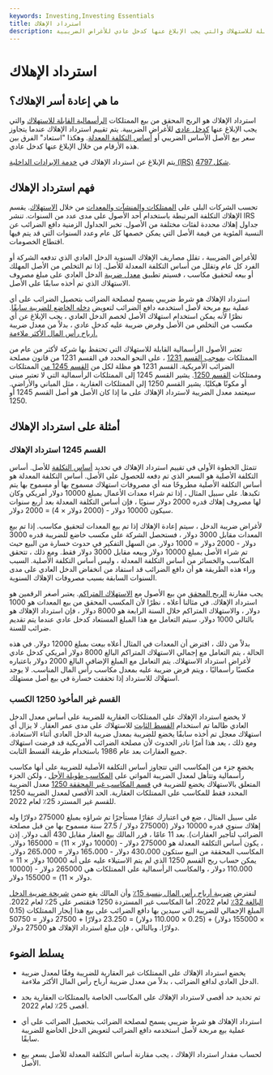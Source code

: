 ```yaml
---
keywords: Investing,Investing Essentials
title: استرداد الإهلاك
description: استرداد الإهلاك هو الربح المحقق من بيع الممتلكات الرأسمالية القابلة للاستهلاك والتي يجب الإبلاغ عنها كدخل عادي للأغراض الضريبية.
---
```


# استرداد الإهلاك
## ما هي إعادة أسر الإهلاك؟

استرداد الإهلاك هو الربح المحقق من بيع الممتلكات [الرأسمالية القابلة للاستهلاك](/capitalasset) والتي يجب الإبلاغ عنها [كدخل عادي](/ordinaryincome) للأغراض الضريبية. يتم تقييم استرداد الإهلاك عندما يتجاوز سعر بيع الأصل الأساس الضريبي أو [أساس التكلفة المعدلة](/adjustedcostbase). وهكذا "استعاد" الفرق بين هذه الأرقام من خلال الإبلاغ عنها كدخل عادي.

يتم الإبلاغ عن استرداد الإهلاك في [خدمة الإيرادات الداخلية (IRS)](/irs) [شكل 4797](/form-4797).

## فهم استرداد الإهلاك

تحسب الشركات البلى على [الممتلكات والمنشآت والمعدات](/ppe) من خلال [الاستهلاك](/depreciation). يقسم الإهلاك التكلفة المرتبطة باستخدام أحد الأصول على مدى عدد من السنوات. تنشر IRS جداول إهلاك محددة لفئات مختلفة من الأصول. تخبر الجداول الزمنية دافع الضرائب عن النسبة المئوية من قيمة الأصل التي يمكن خصمها كل عام وعدد السنوات التي قد يتم فيها اقتطاع الخصومات.

للأغراض الضريبية ، تقلل مصاريف الإهلاك السنوية الدخل العادي الذي تدفعه الشركة أو الفرد كل عام وتقلل من أساس التكلفة المعدلة للأصل. إذا تم التخلص من الأصل المهلك أو بيعه لتحقيق مكاسب ، فسيتم تطبيق [معدل ضريبة](/taxrate) الدخل العادي على مبلغ مصروف الاستهلاك الذي تم أخذه سابقًا على الأصل.

استرداد الإهلاك هو شرط ضريبي يسمح لمصلحة الضرائب بتحصيل الضرائب على أي عملية بيع مربحة لأصل استخدمه دافع الضرائب لتعويض [دخله الخاضع للضريبة سابقًا](/taxableincome). نظرًا لأنه يمكن استخدام استهلاك الأصل لخصم الدخل العادي ، يجب الإبلاغ عن أي مكسب من التخلص من الأصل وفرض ضريبة عليه كدخل عادي ، بدلاً من معدل ضريبة [أرباح رأس المال الأكثر ملاءمة.](/capitalgain)

تعتبر الأصول الرأسمالية القابلة للاستهلاك التي تحتفظ بها شركة لأكثر من عام من الممتلكات [بموجب القسم 1231](/section-1231) ، على النحو المحدد في القسم 1231 من قانون مصلحة الضرائب الأمريكية. القسم 1231 هو مظلة لكل من [القسم 1245 من](/section1245) الممتلكات وممتلكات [القسم 1250](/section1250). يشير القسم 1245 إلى الممتلكات الرأسمالية التي لا تعتبر مبنى أو مكونًا هيكليًا. يشير القسم 1250 إلى الممتلكات العقارية ، مثل المباني والأراضي. سيعتمد معدل الضريبة لاسترداد الإهلاك على ما إذا كان الأصل هو أصل القسم 1245 أو 1250.

## أمثلة على استرداد الإهلاك

### القسم 1245 استرداد الإهلاك

تتمثل الخطوة الأولى في تقييم استرداد الإهلاك في تحديد [أساس التكلفة](/costbasis) للأصل. أساس التكلفة الأصلية هو السعر الذي تم دفعه للحصول على الأصل. أساس التكلفة المعدلة هو أساس التكلفة الأصلية مطروحًا منه أي مصروفات استهلاك مسموح بها أو مسموح بها يتم تكبدها. على سبيل المثال ، إذا تم شراء معدات الأعمال بمبلغ 10000 دولار أمريكي وكان لها مصروف إهلاك قدره 2000 دولار سنويًا ، فإن أساس التكلفة المعدلة بعد أربع سنوات سيكون 10000 دولار - (2000 دولار × 4) = 2000 دولار.

لأغراض ضريبة الدخل ، سيتم إعادة الإهلاك إذا تم بيع المعدات لتحقيق مكاسب. إذا تم بيع المعدات مقابل 3000 دولار ، فستحصل الشركة على مكسب خاضع للضريبة قدره 3000 دولار - 2000 دولار = 1000 دولار. من السهل التفكير في حدوث خسارة من البيع حيث تم شراء الأصل بمبلغ 10000 دولار وبيعه مقابل 3000 دولار فقط. ومع ذلك ، تتحقق المكاسب والخسائر من أساس التكلفة المعدلة ، وليس أساس التكلفة الأصلية. السبب وراء هذه الطريقة هو أن دافع الضرائب قد استفاد من انخفاض الدخل العادي على مدى السنوات السابقة بسبب مصروفات الإهلاك السنوية.

يجب مقارنة [الربح المحقق](/realizedprofit) من بيع الأصول مع [الاستهلاك المتراكم](/accumulated-depreciation). يعتبر أصغر الرقمين هو استرداد الإهلاك. في مثالنا أعلاه ، نظرًا لأن المكسب المحقق من بيع المعدات هو 1000 دولار ، والاستهلاك المتراكم خلال السنة الرابعة هو 8000 دولار ، فإن استرداد الإهلاك هو بالتالي 1000 دولار. سيتم التعامل مع هذا المبلغ المستعاد كدخل عادي عندما يتم تقديم ضرائب للسنة.

بدلاً من ذلك ، افترض أن المعدات في المثال أعلاه بيعت بمبلغ 12000 دولار. في هذه الحالة ، يتم التعامل مع إجمالي الاستهلاك المتراكم البالغ 8000 دولار أمريكي كدخل عادي لأغراض استرداد الاستهلاك. يتم التعامل مع المبلغ الإضافي البالغ 2000 دولار باعتباره مكسبًا رأسماليًا ، ويتم فرض ضريبة عليه بمعدل مكاسب رأس المال المناسب. لا يوجد استهلاك للاسترداد إذا تحققت خسارة في بيع أصل مستهلك.

### القسم غير المأخوذ 1250 الكسب

لا يخضع استرداد الإهلاك على الممتلكات العقارية للضريبة على أساس معدل الدخل العادي طالما تم استخدام [القسط الثابت](/straightlinebasis) للاستهلاك على مدى عمر العقار. لا يزال أي استهلاك معجل تم أخذه سابقًا يخضع للضريبة بمعدل ضريبة الدخل العادي أثناء الاستعادة. ومع ذلك ، يعد هذا أمرًا نادر الحدوث لأن مصلحة الضرائب الأمريكية قد فرضت استهلاك جميع العقارات بعد عام 1986 باستخدام طريقة القسط الثابت.

يخضع جزء من المكاسب التي تتجاوز أساس التكلفة الأصلية للضريبة على أنها مكاسب رأسمالية وتتأهل لمعدل الضريبة المواتي على [المكاسب طويلة الأجل](/long-term_capital_gain_loss) ، ولكن الجزء المتعلق بالاستهلاك يخضع للضريبة في [قسم المكاسب غير المحققة 1250](/unrecaptured-1250-gain) معدل الضريبة المحدد فقط للمكاسب على الممتلكات العقارية. الحد الأقصى لمعدل الضريبة 1250 للقسم غير المسترد 25٪ لعام 2022.

على سبيل المثال ، ضع في اعتبارك عقارًا مستأجرًا تم شراؤه بمبلغ 275000 دولارًا وله إهلاك سنوي قدره 10000 دولار (275000 دولار / 27.5 سنة مسموح بها من قبل مصلحة الضرائب لتأجير العقارات). بعد 11 عامًا ، قرر المالك بيع العقار مقابل 430 ألف دولار. إذن ، يكون أساس التكلفة المعدلة هو 275000 دولار - (10000 دولار × 11) = 165000 دولار. المكاسب المحققة من البيع ستكون 430،000 دولار - 165،000 دولار = 265،000 دولار. يمكن حساب ربح القسم 1250 الذي لم يتم الاستيلاء عليه على أنه 10000 دولار × 11 = 110.000 دولار ، والمكاسب الرأسمالية على الممتلكات هي 265000 دولار - (10000 دولار × 11) = 155000 دولار.

لنفترض [ضريبة أرباح رأس المال بنسبة 15٪](/capital_gains_tax) وأن المالك يقع ضمن [شريحة ضريبة الدخل البالغة 32٪](/taxbracket) لعام 2022. أما المكاسب غير المستردة 1250 فتقتصر على 25٪ لعام 2022. المبلغ الإجمالي للضريبة التي سيدين بها دافع الضرائب على بيع هذا إيجار الممتلكات (0.15 × 155000 دولار) + (0.25 × 110.000 دولار) = 23.250 دولارًا + 27500 دولار = 50750 دولارًا. وبالتالي ، فإن مبلغ استرداد الإهلاك هو 27500 دولار.

## يسلط الضوء

- يخضع استرداد الإهلاك على الممتلكات غير العقارية للضريبة وفقًا لمعدل ضريبة الدخل العادي لدافع الضرائب ، بدلاً من معدل ضريبة أرباح رأس المال الأكثر ملاءمة.

- تم تحديد حد أقصى لاسترداد الإهلاك على المكاسب الخاصة بالممتلكات العقارية بحد أقصى 25٪ لعام 2022.

- استرداد الإهلاك هو شرط ضريبي يسمح لمصلحة الضرائب بتحصيل الضرائب على أي عملية بيع مربحة لأصل استخدمه دافع الضرائب لتعويض الدخل الخاضع للضريبة سابقًا.

- لحساب مقدار استرداد الإهلاك ، يجب مقارنة أساس التكلفة المعدلة للأصل بسعر بيع الأصل.

